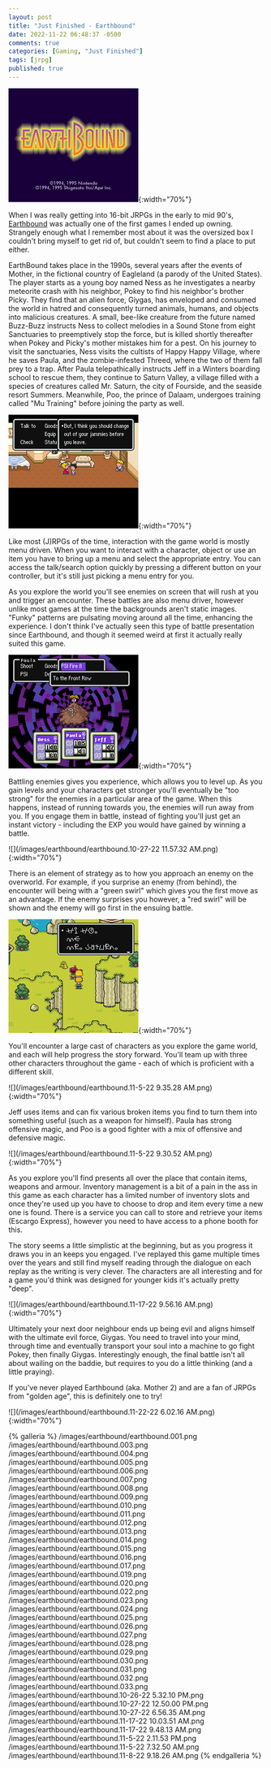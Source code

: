 ```yaml
---
layout: post
title: "Just Finished - Earthbound"
date: 2022-11-22 06:48:37 -0500
comments: true
categories: [Gaming, "Just Finished"]
tags: [jrpg]
published: true
---
```


![](/images/earthbound/earthbound.000.png){:width="70%"}

When I was really getting into 16-bit JRPGs in the early to mid 90's, [Earthbound](https://en.wikipedia.org/wiki/EarthBound) was actually one of the first games I ended up owning. Strangely enough what I remember most about it was the oversized box I couldn't bring myself to get rid of, but couldn't seem to find a place to put either.

EarthBound takes place in the 1990s, several years after the events of Mother, in the fictional country of Eagleland (a parody of the United States). The player starts as a young boy named Ness as he investigates a nearby meteorite crash with his neighbor, Pokey to find his neighbor's brother Picky. They find that an alien force, Giygas, has enveloped and consumed the world in hatred and consequently turned animals, humans, and objects into malicious creatures. A small, bee-like creature from the future named Buzz-Buzz instructs Ness to collect melodies in a Sound Stone from eight Sanctuaries to preemptively stop the force, but is killed shortly thereafter when Pokey and Picky's mother mistakes him for a pest. On his journey to visit the sanctuaries, Ness visits the cultists of Happy Happy Village, where he saves Paula, and the zombie-infested Threed, where the two of them fall prey to a trap. After Paula telepathically instructs Jeff in a Winters boarding school to rescue them, they continue to Saturn Valley, a village filled with a species of creatures called Mr. Saturn, the city of Fourside, and the seaside resort Summers. Meanwhile, Poo, the prince of Dalaam, undergoes training called "Mu Training" before joining the party as well.

![](/images/earthbound/earthbound.002.png){:width="70%"}

Like most (J)RPGs of the time, interaction with the game world is mostly menu driven. When you want to interact with a character, object or use an item you have to bring up a menu and select the appropriate entry. You can access the talk/search option quickly by pressing a different button on your controller, but it's still just picking a menu entry for you.

As you explore the world you'll see enemies on screen that will rush at you and trigger an encounter. These battles are also menu driver, however unlike most games at the time the backgrounds aren't static images. "Funky" patterns are pulsating moving around all the time, enhancing the experience. I don't think I've actually seen this type of battle presentation since Earthbound, and though it seemed weird at first it actually really suited this game.

![](/images/earthbound/earthbound.021.png){:width="70%"}

Battling enemies gives you experience, which allows you to level up. As you gain levels and your characters get stronger you'll eventually be "too strong" for the enemies in a particular area of the game. When this happens, instead of running towards you, the enemies will run away from you. If you engage them in battle, instead of fighting you'll just get an instant victory - including the EXP you would have gained by winning a battle.

![](/images/earthbound/earthbound.10-27-22 11.57.32 AM.png){:width="70%"}

There is an element of strategy as to how you approach an enemy on the overworld. For example, if you surprise an enemy (from behind), the encounter will being with a "green swirl" which gives you the first move as an advantage. If the enemy surprises you however, a "red swirl" will be shown and the enemy will go first in the ensuing battle.

![](/images/earthbound/earthbound.018.png){:width="70%"}

You'll encounter a large cast of characters as you explore the game world, and each will help progress the story forward. You'll team up with three other characters throughout the game - each of which is proficient with a different skill.

![](/images/earthbound/earthbound.11-5-22 9.35.28 AM.png){:width="70%"}

Jeff uses items and can fix various broken items you find to turn them into something useful (such as a weapon for himself). Paula has strong offensive magic, and Poo is a good fighter with a mix of offensive and defensive magic.

![](/images/earthbound/earthbound.11-5-22 9.30.52 AM.png){:width="70%"}

As you explore you'll find presents all over the place that contain items, weapons and armour. Inventory management is a bit of a pain in the ass in this game as each character has a limited number of inventory slots and once they're used up you have to choose to drop and item every time a new one is found. There is a service you can call to store and retrieve your items (Escargo Express), however you need to have access to a phone booth for this.

The story seems a little simplistic at the beginning, but as you progress it draws you in an keeps you engaged. I've replayed this game multiple times over the years and still find myself reading through the dialogue on each replay as the writing is very clever. The characters are all interesting and for a game you'd think was designed for younger kids it's actually pretty "deep".

![](/images/earthbound/earthbound.11-17-22 9.56.16 AM.png){:width="70%"}

Ultimately your next door neighbour ends up being evil and aligns himself with the ultimate evil force, Giygas. You need to travel into your mind, through time and eventually transport your soul into a machine to go fight Pokey, then finally Giygas. Interestingly enough, the final battle isn't all about wailing on the baddie, but requires to you do a little thinking (and a little praying).

If you've never played Earthbound (aka. Mother 2) and are a fan of JRPGs from "golden age", this is definitely one to try!

![](/images/earthbound/earthbound.11-22-22 6.02.16 AM.png){:width="70%"}

{% galleria %}
/images/earthbound/earthbound.001.png
/images/earthbound/earthbound.003.png
/images/earthbound/earthbound.004.png
/images/earthbound/earthbound.005.png
/images/earthbound/earthbound.006.png
/images/earthbound/earthbound.007.png
/images/earthbound/earthbound.008.png
/images/earthbound/earthbound.009.png
/images/earthbound/earthbound.010.png
/images/earthbound/earthbound.011.png
/images/earthbound/earthbound.012.png
/images/earthbound/earthbound.013.png
/images/earthbound/earthbound.014.png
/images/earthbound/earthbound.015.png
/images/earthbound/earthbound.016.png
/images/earthbound/earthbound.017.png
/images/earthbound/earthbound.019.png
/images/earthbound/earthbound.020.png
/images/earthbound/earthbound.022.png
/images/earthbound/earthbound.023.png
/images/earthbound/earthbound.024.png
/images/earthbound/earthbound.025.png
/images/earthbound/earthbound.026.png
/images/earthbound/earthbound.027.png
/images/earthbound/earthbound.028.png
/images/earthbound/earthbound.029.png
/images/earthbound/earthbound.030.png
/images/earthbound/earthbound.031.png
/images/earthbound/earthbound.032.png
/images/earthbound/earthbound.033.png
/images/earthbound/earthbound.10-26-22 5.32.10 PM.png
/images/earthbound/earthbound.10-27-22 12.50.00 PM.png
/images/earthbound/earthbound.10-27-22 6.56.35 AM.png
/images/earthbound/earthbound.11-17-22 10.03.51 AM.png
/images/earthbound/earthbound.11-17-22 9.48.13 AM.png
/images/earthbound/earthbound.11-5-22 2.11.53 PM.png
/images/earthbound/earthbound.11-5-22 7.32.50 AM.png
/images/earthbound/earthbound.11-8-22 9.18.26 AM.png
{% endgalleria %}